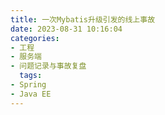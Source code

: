 ```yaml
---
title: 一次Mybatis升级引发的线上事故
date: 2023-08-31 10:16:04
categories:
- 工程
- 服务端
- 问题记录与事故复盘
  tags:
- Spring
- Java EE
---
```

